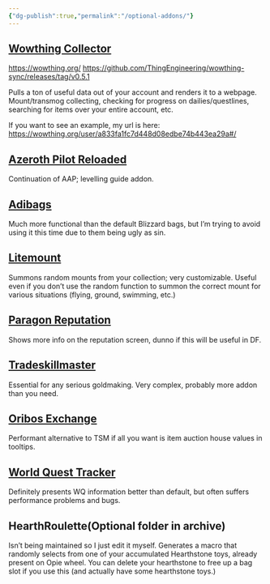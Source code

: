 ```yaml
---
{"dg-publish":true,"permalink":"/optional-addons/"}
---
```


## [Wowthing Collector](https://www.curseforge.com/wow/addons/wowthing-collector)
https://wowthing.org/
https://github.com/ThingEngineering/wowthing-sync/releases/tag/v0.5.1

Pulls a ton of useful data out of your account and renders it to a webpage. Mount/transmog collecting, checking for progress on dailies/questlines, searching for items over your entire account, etc.

If you want to see an example, my url is here:
https://wowthing.org/user/a833fa1fc7d448d08edbe74b443ea29a#/

## [Azeroth Pilot Reloaded](https://www.curseforge.com/wow/addons/azeroth-pilot-reloaded)
Continuation of AAP; levelling guide addon.

## [Adibags](https://www.curseforge.com/wow/addons/adibags)
Much more functional than the default Blizzard bags, but I’m trying to avoid using it this time due to them being ugly as sin.

## [Litemount](https://www.curseforge.com/wow/addons/litemount)
Summons random mounts from your collection; very customizable. Useful even if you don’t use the random function to summon the correct mount for various situations (flying, ground, swimming, etc.)

## [Paragon Reputation](https://www.curseforge.com/wow/addons/paragon-reputation)
Shows more info on the reputation screen, dunno if this will be useful in DF.

## [Tradeskillmaster](https://www.tradeskillmaster.com/)
Essential for any serious goldmaking. Very complex, probably more addon than you need.

## [Oribos Exchange](https://www.curseforge.com/wow/addons/oribos-exchange)
Performant alternative to TSM if all you want is item auction house values in tooltips.

## [World Quest Tracker](https://www.curseforge.com/wow/addons/world-quest-tracker)
Definitely presents WQ information better than default, but often suffers performance problems and bugs.

## HearthRoulette(Optional folder in archive)
Isn’t being maintained so I just edit it myself. Generates a macro that randomly selects from one of your accumulated Hearthstone toys, already present on Opie wheel. You can delete your hearthstone to free up a bag slot if you use this (and actually have some hearthstone toys.)
